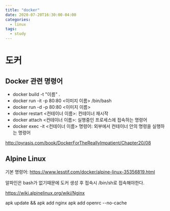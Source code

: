 ```yaml
---
title: "docker"
date: 2020-07-20T16:30:00-04:00
categories:
  - linux
tags:
  - study
---
```


# 도커

## Docker 관련 명령어
- docker build -t "이름" .
- docker run -it -p 80:80 <이미지 이름> /bin/bash
- docker run -d -p 80:80 <이미지 이름>
- docker restart <컨테이너 이름>: 컨테이너 재시작
- docker attach <컨테이너 이름>: 실행중인 프로세스에 접속하는 명령어
- docker exec -it <컨테이너 이름> 명령어: 외부에서 컨테이너 안의 명령을 실행하는 명령어

http://pyrasis.com/book/DockerForTheReallyImpatient/Chapter20/08

## Alpine Linux
기본 명령어:
https://www.lesstif.com/docker/alpine-linux-35356819.html

알파인은 bash가 없기때문에 도커 생성 후 접속시 /bin/sh로 접속해야한다.

https://wiki.alpinelinux.org/wiki/Nginx

apk update && apk add nginx
apk add openrc --no-cache
